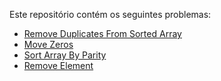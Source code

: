 Este repositório contém os seguintes problemas:

- [Remove Duplicates From Sorted Array](./remove-duplicates-from-sorted-array/)
- [Move Zeros](./move-zeros/)
- [Sort Array By Parity](./sort-array-by-parity/)
- [Remove Element](./remove-element/)
